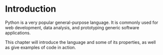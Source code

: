 # Introduction

Python is a very popular general-purpose language. It is commonly used for web development, data analysis, and prototyping generic software applications.

This chapter will introduce the language and some of its properties, as well as give examples of code in action.